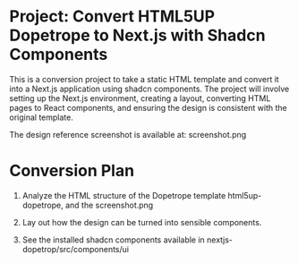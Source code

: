 # Project: Convert HTML5UP Dopetrope to Next.js with Shadcn Components

This is a conversion project to take a static HTML template and convert it into a Next.js application using shadcn components. The project will involve setting up the Next.js environment, creating a layout, converting HTML pages to React components, and ensuring the design is consistent with the original template.

The design reference screenshot is available at: screenshot.png

# Conversion Plan

1. Analyze the HTML structure of the Dopetrope template html5up-dopetrope, and the screenshot.png

2. Lay out how the design can be turned into sensible components.

3. See the installed shadcn components available in nextjs-dopetrop/src/components/ui
